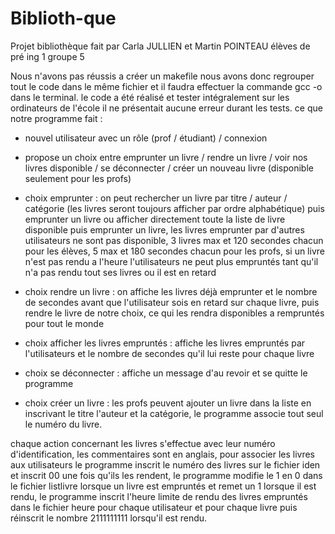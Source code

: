 # Biblioth-que

Projet bibliothèque fait par Carla JULLIEN et Martin POINTEAU élèves de pré ing 1 groupe 5

Nous n'avons pas réussis a créer un makefile nous avons donc regrouper tout le code dans le même fichier et il faudra effectuer la commande gcc -o dans le terminal.
le code a été réalisé et tester intégralement sur les ordinateurs de l'école il ne présentait aucune erreur durant les tests.
ce que notre programme fait : 
- nouvel utilisateur avec un rôle (prof / étudiant) / connexion 

- propose un choix entre emprunter un livre / rendre un livre / voir nos livres disponible / se déconnecter / créer un nouveau livre (disponible seulement pour les profs)
- choix emprunter : on peut rechercher un livre par titre / auteur / catégorie (les livres seront toujours afficher par ordre alphabétique) puis emprunter un livre ou afficher directement toute la liste de livre disponible puis emprunter un livre, les livres emprunter par d'autres utilisateurs ne sont pas disponible, 3 livres max et 120 secondes chacun pour les élèves, 5 max et 180 secondes chacun pour les profs, si un livre n'est pas rendu a l'heure l'utilisateurs ne peut plus empruntés tant qu'il n'a pas rendu tout ses livres ou il est en retard

- choix rendre un livre : on affiche les livres déjà emprunter et le nombre de secondes avant que l'utilisateur sois en retard sur chaque livre,  puis rendre le livre de notre choix, ce qui les rendra disponibles a rempruntés pour tout le monde

- choix afficher les livres empruntés : affiche les livres empruntés par l'utilisateurs et le nombre de secondes qu'il lui reste pour chaque livre 

- choix se déconnecter : affiche un message d'au revoir et se quitte le programme

- choix créer un livre : les profs peuvent ajouter un livre dans la liste en inscrivant le titre l'auteur et la catégorie, le programme associe tout seul le numéro du livre.

chaque action concernant les livres s'effectue avec leur numéro d'identification, les commentaires sont en anglais, pour associer les livres aux utilisateurs le programme inscrit le numéro des livres sur le fichier iden et inscrit 00 une fois qu'ils les rendent, le programme modifie le 1 en 0 dans le fichier listlivre lorsque un livre est empruntés et remet un 1 lorsque il est rendu, le programme inscrit l'heure limite de rendu des livres empruntés dans le fichier heure pour chaque utilisateur et pour chaque livre puis réinscrit le nombre 2111111111 lorsqu'il est rendu.
